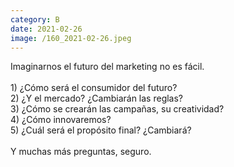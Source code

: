 ```yaml
--- 
category: B 
date: 2021-02-26 
image: /160_2021-02-26.jpeg 
--- 
```


Imaginarnos el futuro del marketing no es fácil.<br><br>1) ¿Cómo será el consumidor del futuro?<br>2) ¿Y el mercado? ¿Cambiarán las reglas?<br>3) ¿Cómo se crearán las campañas, su creatividad?<br>4) ¿Cómo innovaremos?<br>5) ¿Cuál será el propósito final? ¿Cambiará?<br><br>Y muchas más preguntas, seguro.